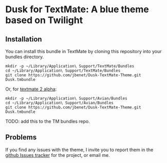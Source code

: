 Dusk for TextMate: A blue theme based on Twilight
================================================================================

Installation
------------

You can install this bundle in TextMate by cloning this repository into your bundles directory. 

    mkdir -p ~/Library/Application\ Support/TextMate/Bundles
    cd ~/Library/Application\ Support/TextMate/Bundles
    git clone https://github.com/jbenet/Dusk-TextMate-Theme.git Dusk.tmbundle

Or, for [textmate 2 alpha](http://blog.macromates.com/2011/textmate-2-0-alpha/):

    mkdir -p ~/Library/Application\ Support/Avian/Bundles
    cd ~/Library/Application\ Support/Avian/Bundles
    git clone https://github.com/jbenet/Dusk-TextMate-Theme.git Dusk.tmbundle

TODO: add this to the TM bundles repo.

Problems
--------

If you find any issues with the theme, I invite you to report them in the [github Issues tracker](http://github.com/jbenet/Dusk-TextMate-Theme/issues) for the project, or email me.
